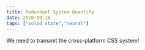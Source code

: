 ```yaml
---
title: Redundant System Quantify
date: 2020-09-16
tags: ["solid state","neural"]
---
```


We need to transmit the cross-platform CSS system!
